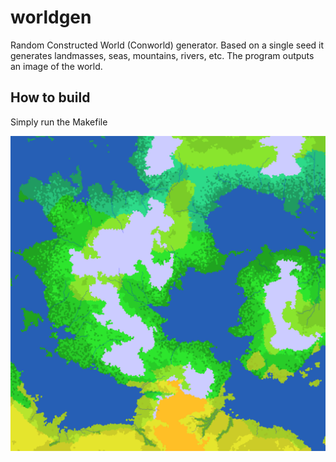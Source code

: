 # worldgen
Random Constructed World (Conworld) generator.
Based on a single seed it generates landmasses, seas, mountains, rivers, etc.
The program outputs an image of the world.

## How to build
Simply run the Makefile

![result](output.png)
